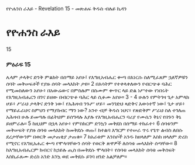 ﻿
የዮሐንስ ራእይ - Revelation 15 - መጽሐፍ ቅዱስ ብሉይ ኪዳን
# የዮሐንስ ራእይ
15
### ምዕራፍ 15
 ሌላም ታላቅና ድንቅ ምልክት በሰማይ አየሁ፤ የእግዚአብሔር ቍጣ በእነርሱ ስለሚፈጸም ኋለኛዎቹን ሰባት መቅሠፍቶች የያዙ ሰባት መላእክት ታዩ።
2  በእሳትም የተቀላቀለውን የብርጭቆ ባሕር የሚመስለውን አየሁ፥ በአውሬውና በምስሉም በስሙም ቍጥር ላይ ድል ነሥተው የነበሩት የእግዚአብሔርን በገና ይዘው በብርጭቆ ባሕር ላይ ሲቆሙ አየሁ።
3 -
4  ሁሉን የምትገዛ ጌታ አምላክ ሆይ፥ ሥራህ ታላቅና ድንቅ ነው፤ የአሕዛብ ንጉሥ ሆይ፥ መንገድህ ጻድቅና እውነተኛ ነው፤ ጌታ ሆይ፥ የማይፈራህና ስምህን የማያከብር ማን ነው? አንተ ብቻ ቅዱስ ነህና፥ የጽድቅም ሥራህ ስለ ተገለጠ አሕዛብ ሁሉ ይመጣሉ በፊትህም ይሰግዳሉ እያሉ የእግዚአብሔርን ባሪያ የሙሴን ቅኔና የበጉን ቅኔ ይዘምራሉ።
5  ከዚህም በኋላ አየሁ፥ የምስክርም ድንኳን መቅደስ በሰማይ ተከፈተ፥
6  ሰባቱንም መቅሠፍት የያዙ ሰባቱ መላእክት ከመቅደሱ ወጡ፤ ከተልባ እግርም የተሠራ ጥሩ የጌጥ ልብስ ለበሱ ደረታቸውንም በወርቅ መታጠቂያ ታጠቁ።
7  ከአራቱም እንስሶች አንዱ ከዘላለም እስከ ዘላለም ድረስ የሚኖር የእግዚአሔር ቍጣ የሞላባቸውን ሰባት የወርቅ ጽዋዎች ለሰባቱ መላእክት ሰጣቸው።
8  ከእግዚአብሔርም ክብርና ከኃይሉ ጢስ በመቅደሱ ሞላበት፥ የሰባቱ መላእክት ሰባቱ መቅሰፍት እስኪፈጸሙ ድረስ አንድ እንኳ ወደ መቅደሱ ይገባ ዘንድ አልቻለም። 
